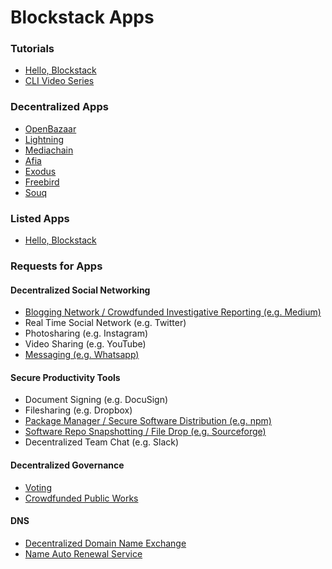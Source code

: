 # Blockstack Apps

### Tutorials

- [Hello, Blockstack](/tutorials/hello-blockstack)
- [CLI Video Series](/tutorials/cli-video-series)

### Decentralized Apps

- [OpenBazaar](/apps/openbazaar)
- [Lightning](/apps/lightning)
- [Mediachain](/apps/mediachain)
- [Afia](/apps/afia)
- [Exodus](/apps/exodus)
- [Freebird](/apps/freebird)
- [Souq](/apps/souq)

### Listed Apps

- [Hello, Blockstack](/tutorials/hello-blockstack)

### Requests for Apps

#### Decentralized Social Networking

- [Blogging Network / Crowdfunded Investigative Reporting (e.g. Medium)](https://github.com/blockstack/blockstack-apps/issues/8)
- Real Time Social Network (e.g. Twitter)
- Photosharing (e.g. Instagram)
- Video Sharing (e.g. YouTube)
- [Messaging (e.g. Whatsapp)](https://github.com/blockstack/blockstack-apps/issues/6)

#### Secure Productivity Tools

- Document Signing (e.g. DocuSign)
- Filesharing (e.g. Dropbox)
- [Package Manager / Secure Software Distribution (e.g. npm)](https://github.com/blockstack/blockstack-apps/issues/7)
- [Software Repo Snapshotting / File Drop (e.g. Sourceforge)](https://github.com/blockstack/blockstack-apps/issues/5)
- Decentralized Team Chat (e.g. Slack)

#### Decentralized Governance

- [Voting](https://github.com/blockstack/blockstack-apps/issues/3)
- [Crowdfunded Public Works](https://github.com/blockstack/blockstack-apps/issues/9)

#### DNS

- [Decentralized Domain Name Exchange](https://github.com/blockstack/blockstack-apps/issues/2)
- [Name Auto Renewal Service](https://github.com/blockstack/blockstack-apps/issues/4)
